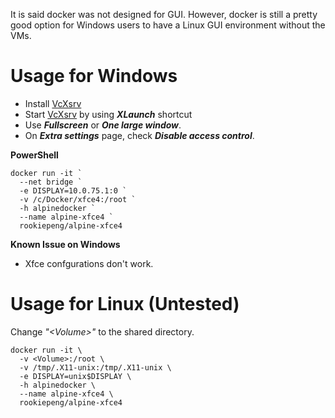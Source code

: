 It is said docker was not designed for GUI. However, docker is still a pretty good option for Windows users to have a Linux GUI environment without the VMs.

# Usage for Windows

* Install [VcXsrv](https://sourceforge.net/projects/vcxsrv/)
* Start [VcXsrv](https://sourceforge.net/projects/vcxsrv/) by using ***XLaunch*** shortcut
* Use ***Fullscreen*** or ***One large window***.
* On ***Extra settings*** page, check ***Disable access control***.

**PowerShell**
```
docker run -it `
  --net bridge `
  -e DISPLAY=10.0.75.1:0 `
  -v /c/Docker/xfce4:/root `
  -h alpinedocker `
  --name alpine-xfce4 `
  rookiepeng/alpine-xfce4
```

**Known Issue on Windows**

* Xfce confgurations don't work.

# Usage for Linux (Untested)

Change *"\<Volume\>"* to the shared directory.
```
docker run -it \
  -v <Volume>:/root \
  -v /tmp/.X11-unix:/tmp/.X11-unix \
  -e DISPLAY=unix$DISPLAY \
  -h alpinedocker \
  --name alpine-xfce4 \
  rookiepeng/alpine-xfce4
```
